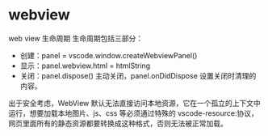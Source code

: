 # webview

web view 生命周期 生命周期包括三部分：

- 创建：panel = vscode.window.createWebviewPanel()
- 显示：panel.webview.html = htmlString
- 关闭：panel.dispose() 主动关闭，panel.onDidDispose 设置关闭时清理的内容。

出于安全考虑，WebView 默认无法直接访问本地资源，它在一个孤立的上下文中运行，想要加载本地图片、js、css 等必须通过特殊的 vscode-resource:协议，网页里面所有的静态资源都要转换成这种格式，否则无法被正常加载。
